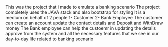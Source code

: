 This was the project that i made to emulate a banking scenario The project completely uses the JAVA stack and also bootstrap for styling It is a medium on behalf of 2 people 1- Customer 2- Bank Employee The customer can create an account update the contact details and Deposit and WithDraw money The Bank employee can help the custoemr in updating the details approve from the system and all the necessary features that we see in our day-to-day life related to banking scenario
